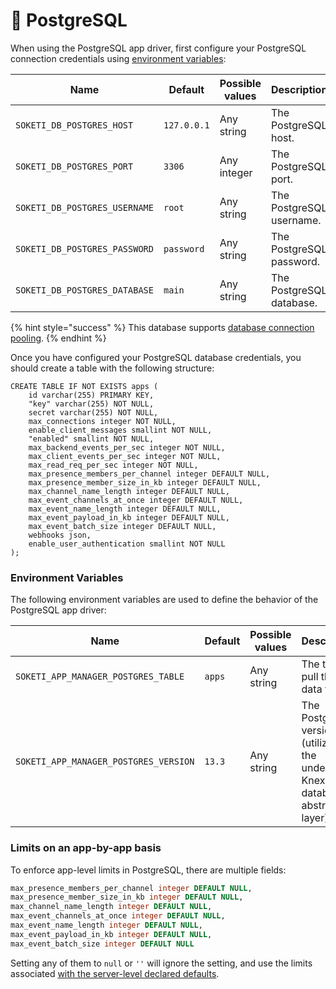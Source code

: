 # 🐘 PostgreSQL

When using the PostgreSQL app driver, first configure your PostgreSQL connection credentials using [environment variables](https://github.com/soketi/docs/blob/0.x/app-management/getting-started/environment-variables.md):

| Name                          | Default     | Possible values | Description              |
| ----------------------------- | ----------- | --------------- | ------------------------ |
| `SOKETI_DB_POSTGRES_HOST`     | `127.0.0.1` | Any string      | The PostgreSQL host.     |
| `SOKETI_DB_POSTGRES_PORT`     | `3306`      | Any integer     | The PostgreSQL port.     |
| `SOKETI_DB_POSTGRES_USERNAME` | `root`      | Any string      | The PostgreSQL username. |
| `SOKETI_DB_POSTGRES_PASSWORD` | `password`  | Any string      | The PostgreSQL password. |
| `SOKETI_DB_POSTGRES_DATABASE` | `main`      | Any string      | The PostgreSQL database. |

{% hint style="success" %}
This database supports [database connection pooling](database-pooling.md).
{% endhint %}

Once you have configured your PostgreSQL database credentials, you should create a table with the following structure:

```
CREATE TABLE IF NOT EXISTS apps (
    id varchar(255) PRIMARY KEY,
    "key" varchar(255) NOT NULL,
    secret varchar(255) NOT NULL,
    max_connections integer NOT NULL,
    enable_client_messages smallint NOT NULL,
    "enabled" smallint NOT NULL,
    max_backend_events_per_sec integer NOT NULL,
    max_client_events_per_sec integer NOT NULL,
    max_read_req_per_sec integer NOT NULL,
    max_presence_members_per_channel integer DEFAULT NULL,
    max_presence_member_size_in_kb integer DEFAULT NULL,
    max_channel_name_length integer DEFAULT NULL,
    max_event_channels_at_once integer DEFAULT NULL,
    max_event_name_length integer DEFAULT NULL,
    max_event_payload_in_kb integer DEFAULT NULL,
    max_event_batch_size integer DEFAULT NULL,
    webhooks json,
    enable_user_authentication smallint NOT NULL
);
```

### Environment Variables

The following environment variables are used to define the behavior of the PostgreSQL app driver:

| Name                                  | Default | Possible values | Description                                                                          |
| ------------------------------------- | ------- | --------------- | ------------------------------------------------------------------------------------ |
| `SOKETI_APP_MANAGER_POSTGRES_TABLE`   | `apps`  | Any string      | The table to pull the app data from.                                                 |
| `SOKETI_APP_MANAGER_POSTGRES_VERSION` | `13.3`  | Any string      | The PostgreSQL version (utilized by the underlying Knex database abstraction layer). |

### Limits on an app-by-app basis

To enforce app-level limits in PostgreSQL, there are multiple fields:

```sql
max_presence_members_per_channel integer DEFAULT NULL,
max_presence_member_size_in_kb integer DEFAULT NULL,
max_channel_name_length integer DEFAULT NULL,
max_event_channels_at_once integer DEFAULT NULL,
max_event_name_length integer DEFAULT NULL,
max_event_payload_in_kb integer DEFAULT NULL,
max_event_batch_size integer DEFAULT NULL
```

Setting any of them to `null` or `''` will ignore the setting, and use the limits associated [with the server-level declared defaults](../../rate-limiting-and-limits/events-and-channels-limits.md).
